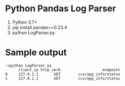 # Python Pandas Log Parser

1. Python 3.7+
2. pip install pandas==0.23.4
3. python LogParser.py

# Sample output
```
->python LogParser.py
      client_ip http_verb                   endpoint
0     127.0.1.1       GET        ccx/app_info/status
1     127.0.1.1       GET        ccx/app_info/status
